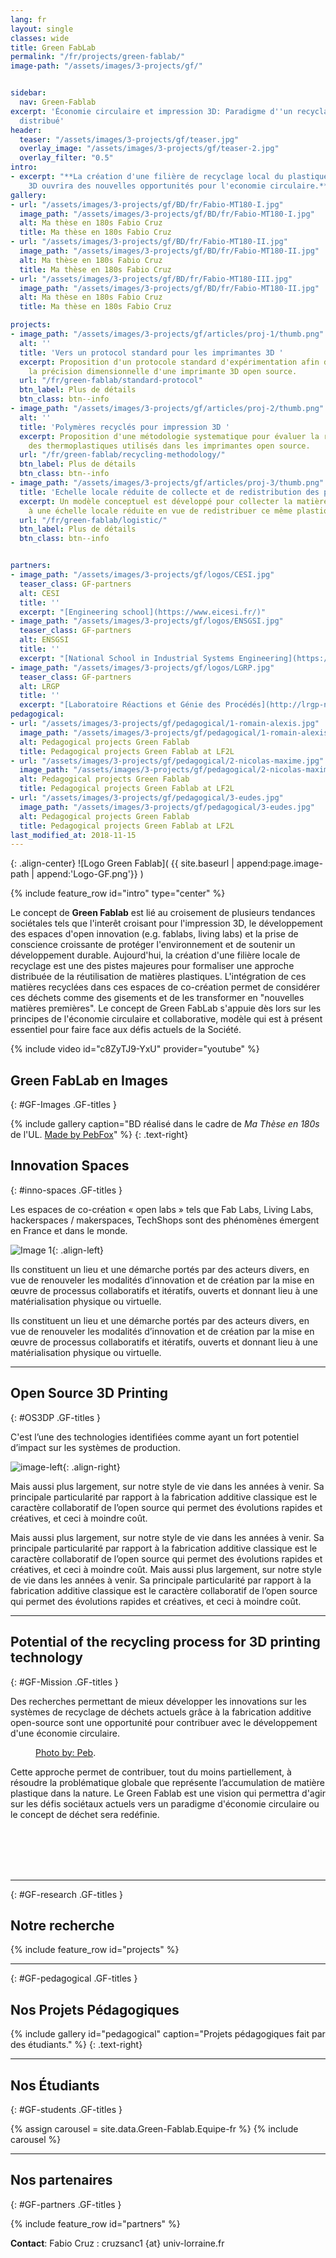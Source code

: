 ```yaml
---
lang: fr
layout: single
classes: wide
title: Green FabLab
permalink: "/fr/projects/green-fablab/"
image-path: "/assets/images/3-projects/gf/"


sidebar:
  nav: Green-Fablab
excerpt: 'Économie circulaire et impression 3D: Paradigme d''un recyclage local et
  distribué'
header:
  teaser: "/assets/images/3-projects/gf/teaser.jpg"
  overlay_image: "/assets/images/3-projects/gf/teaser-2.jpg"
  overlay_filter: "0.5"
intro:
- excerpt: "**La création d'une filière de recyclage local du plastique pour l'impression
    3D ouvrira des nouvelles opportunités pour l'economie circulaire.**"
gallery:
- url: "/assets/images/3-projects/gf/BD/fr/Fabio-MT180-I.jpg"
  image_path: "/assets/images/3-projects/gf/BD/fr/Fabio-MT180-I.jpg"
  alt: Ma thèse en 180s Fabio Cruz
  title: Ma thèse en 180s Fabio Cruz
- url: "/assets/images/3-projects/gf/BD/fr/Fabio-MT180-II.jpg"
  image_path: "/assets/images/3-projects/gf/BD/fr/Fabio-MT180-II.jpg"
  alt: Ma thèse en 180s Fabio Cruz
  title: Ma thèse en 180s Fabio Cruz
- url: "/assets/images/3-projects/gf/BD/fr/Fabio-MT180-III.jpg"
  image_path: "/assets/images/3-projects/gf/BD/fr/Fabio-MT180-II.jpg"
  alt: Ma thèse en 180s Fabio Cruz
  title: Ma thèse en 180s Fabio Cruz

projects:
- image_path: "/assets/images/3-projects/gf/articles/proj-1/thumb.png"
  alt: ''
  title: 'Vers un protocol standard pour les imprimantes 3D '
  excerpt: Proposition d'un protocole standard d'expérimentation afin de caractériser
    la précision dimensionnelle d'une imprimante 3D open source.
  url: "/fr/green-fablab/standard-protocol"
  btn_label: Plus de détails
  btn_class: btn--info
- image_path: "/assets/images/3-projects/gf/articles/proj-2/thumb.png"
  alt: ''
  title: 'Polymères recyclés pour impression 3D '
  excerpt: Proposition d'une métodologie systematique pour évaluer la recyclabilité
    des thermoplastiques utilisés dans les imprimantes open source.
  url: "/fr/green-fablab/recycling-methodology/"
  btn_label: Plus de détails
  btn_class: btn--info
- image_path: "/assets/images/3-projects/gf/articles/proj-3/thumb.png"
  title: 'Echelle locale réduite de collecte et de redistribution des plastiques recyclés '
  excerpt: Un modèle conceptuel est développé pour collecter la matière plastique
    à une échelle locale réduite en vue de redistribuer ce même plastique recyclé.
  url: "/fr/green-fablab/logistic/"
  btn_label: Plus de détails
  btn_class: btn--info


partners:
- image_path: "/assets/images/3-projects/gf/logos/CESI.jpg"
  teaser_class: GF-partners
  alt: CESI
  title: ''
  excerpt: "[Engineering school](https://www.eicesi.fr/)"
- image_path: "/assets/images/3-projects/gf/logos/ENSGSI.jpg"
  teaser_class: GF-partners
  alt: ENSGSI
  title: ''
  excerpt: "[National School in Industrial Systems Engineering](https://www.ensgsi.univ-lorraine.fr/)"
- image_path: "/assets/images/3-projects/gf/logos/LGRP.jpg"
  teaser_class: GF-partners
  alt: LRGP
  title: ''
  excerpt: "[Laboratoire Réactions et Génie des Procédés](http://lrgp-nancy.cnrs.fr/)"
pedagogical:
- url: "/assets/images/3-projects/gf/pedagogical/1-romain-alexis.jpg"
  image_path: "/assets/images/3-projects/gf/pedagogical/1-romain-alexis.jpg"
  alt: Pedagogical projects Green Fablab
  title: Pedagogical projects Green Fablab at LF2L
- url: "/assets/images/3-projects/gf/pedagogical/2-nicolas-maxime.jpg"
  image_path: "/assets/images/3-projects/gf/pedagogical/2-nicolas-maxime.jpg"
  alt: Pedagogical projects Green Fablab
  title: Pedagogical projects Green Fablab at LF2L
- url: "/assets/images/3-projects/gf/pedagogical/3-eudes.jpg"
  image_path: "/assets/images/3-projects/gf/pedagogical/3-eudes.jpg"
  alt: Pedagogical projects Green Fablab
  title: Pedagogical projects Green Fablab at LF2L
last_modified_at: 2018-11-15
---
```


{: .align-center}
![Logo Green Fablab]( {{ site.baseurl | append:page.image-path | append:'Logo-GF.png'}}  )


{% include feature_row id="intro" type="center" %}

<!-- Intro -->
Le concept de **Green Fablab** est lié au croisement de plusieurs tendances sociétales tels que l'interêt croisant pour l'impression 3D, le développement des espaces d'open innovation (e.g. fablabs, living labs) et la prise de conscience croissante de protéger l'environnement et de soutenir un développement durable. Aujourd'hui, la création d'une filière locale de recyclage est une des pistes majeures pour formaliser une approche distribuée de la réutilisation de matières plastiques. L'intégration de ces matières recyclées dans ces espaces de co-création permet de considérer ces déchets comme des gisements et de les transformer en "nouvelles matières premières". Le concept de Green FabLab s'appuie dès lors sur les principes de l'économie circulaire et collaborative, modèle qui est à présent essentiel pour faire face aux défis actuels de la Société.

{% include video id="c8ZyTJ9-YxU" provider="youtube" %}

## Green FabLab en Images

{: #GF-Images .GF-titles }

{% include gallery
caption="BD réalisé dans le cadre de _Ma Thèse en 180s_ de l'UL. [Made by PebFox](http://www.pebfox.com/blog/)" %} {: .text-right}

## Innovation Spaces

{: #inno-spaces .GF-titles }

Les espaces de co-création « open labs » tels que Fab Labs, Living Labs, hackerspaces / makerspaces, TechShops sont des phénomènes émergent en France et dans le monde.

![Image 1](/assets/images/3-projects/gf/LF2L.jpg){: .align-left}


Ils constituent un lieu et une démarche portés par des acteurs divers, en vue de renouveler les modalités d’innovation et de création par la mise en œuvre de processus collaboratifs et itératifs, ouverts et donnant lieu à une matérialisation physique ou virtuelle.

Ils constituent un lieu et une démarche portés par des acteurs divers, en vue de renouveler les modalités d’innovation et de création par la mise en œuvre de processus collaboratifs et itératifs, ouverts et donnant lieu à une matérialisation physique ou virtuelle.

***

## Open Source 3D Printing

{: #OS3DP .GF-titles }

C'est l’une des technologies identifiées comme ayant un fort potentiel d’impact sur les systèmes de production.

![image-left](%7B%7Bsite.baseurl%7Cappend:page.image-path%7Cappend:'3DP.jpg'%7D%7D){: .align-right}

Mais aussi plus largement, sur notre style de vie dans les années à venir. Sa principale particularité par rapport à la fabrication additive classique est le caractère collaboratif de l’open source qui permet des évolutions rapides et créatives, et ceci à moindre coût.

Mais aussi plus largement, sur notre style de vie dans les années à venir. Sa principale particularité par rapport à la fabrication additive classique est le caractère collaboratif de l’open source qui permet des évolutions rapides et créatives, et ceci à moindre coût.
Mais aussi plus largement, sur notre style de vie dans les années à venir. Sa principale particularité par rapport à la fabrication additive classique est le caractère collaboratif de l’open source qui permet des évolutions rapides et créatives, et ceci à moindre coût.

***

## Potential of the recycling process for 3D printing technology

{: #GF-Mission .GF-titles }

Des recherches permettant de mieux développer les innovations sur les systèmes de recyclage de déchets actuels grâce à la fabrication additive open-source sont une opportunité pour contribuer avec le développement d'une économie circulaire.

<figure style="width: 200px" class="align-left">
<img src="{{ site.baseurl | append:page.image-path | append:'Recycling.jpg'}}" alt="">
<figcaption>
<a href="http://www.pebfox.com/">Photo by: Peb</a>.
</figcaption>
</figure>

Cette approche permet de contribuer, tout du moins partiellement, à résoudre la problématique globale que représente l’accumulation de matière plastique dans la nature. Le Green Fablab est une vision qui permettra d'agir sur les défis sociétaux actuels vers un paradigme d'économie circulaire ou le concept de déchet sera redéfinie.

<br>
<br>
<br>
<br>

***

{: #GF-research .GF-titles }
## Notre recherche


<div id="GF-projects">
{% include feature_row id="projects" %}
</div>




***

{: #GF-pedagogical .GF-titles }

## Nos Projets Pédagogiques

{% include gallery id="pedagogical"
caption="Projets pédagogiques fait par des étudiants." %} {: .text-right}

***

## Nos Étudiants

{: #GF-students .GF-titles }

{% assign carousel = site.data.Green-Fablab.Equipe-fr %}
{% include carousel  %}

***

## Nos partenaires

{: #GF-partners .GF-titles }

<div id="GF-partners">
{% include feature_row id="partners" %}
</div>

**Contact**: Fabio Cruz : cruzsanc1 {at} univ-lorraine.fr